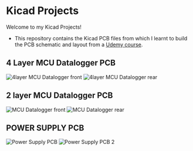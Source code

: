 # Kicad Projects
Welcome to my Kicad Projects!<br>
* This repository contains the Kicad PCB files from which I learnt to build the PCB schematic and layout from a [Udemy course](https://www.udemy.com/course/kicad-like-a-pro-3e/?couponCode=ACCAGE0923).

## 4 Layer MCU Datalogger PCB
![4layer MCU Datalogger front](https://github.com/Poojaa-Rangaiah/Kicad_Projects/assets/117015051/d853a6a6-e0ba-46e3-a32b-bb8abde9f3bc)
![4layer MCU Datalogger rear](https://github.com/Poojaa-Rangaiah/Kicad_Projects/assets/117015051/5bc0c4c7-7168-43e6-995b-5c81cf9c775d)

## 2 layer MCU Datalogger PCB
![MCU Datalogger front](https://github.com/Poojaa-Rangaiah/Kicad_Projects/assets/117015051/413d366c-362c-4211-850e-99b8657e7617)
![MCU Datalogger rear](https://github.com/Poojaa-Rangaiah/Kicad_Projects/assets/117015051/f1abc77e-631c-4b94-9561-5793ee72b9af)

## POWER SUPPLY PCB
![Power Supply PCB](https://github.com/Poojaa-Rangaiah/Kicad_Projects/assets/117015051/9c2b5d04-28c1-4828-bdf3-bedee98e195c)
![Power Supply PCB 2](https://github.com/Poojaa-Rangaiah/Kicad_Projects/assets/117015051/84b59829-ebea-49b3-aa5e-5c100b2e6c40)
